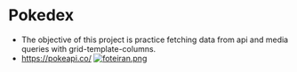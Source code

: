 # Pokedex
- The objective of this project is practice fetching data from api and media queries with grid-template-columns.
- https://pokeapi.co/
[![foteiran.png](https://i.postimg.cc/PxmQbZRy/foteiran.png)](https://postimg.cc/YGCFM4kL)
